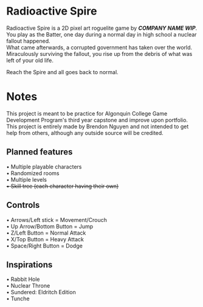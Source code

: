 # Radioactive Spire

Radioactive Spire is a 2D pixel art roguelite game by ***COMPANY NAME WIP***.<br/>
You play as the Batter, one day during a normal day in high school a nuclear fallout happened.<br/>
What came afterwards, a corrupted government has taken over the world.<br/>
Miraculously surviving the fallout, you rise up from the debris of what was left of your old life.<br/>

Reach the Spire and all goes back to normal.

# Notes

This project is meant to be practice for Algonquin College Game Development Program's third year capstone and improve upon portfolio.<br/>
This project is entirely made by Brendon Nguyen and not intended to get help from others, although any outside source will be credited.<br/>

## Planned features

• Multiple playable characters<br/>
• Randomized rooms<br/>
• Multiple levels<br/>
~~• Skill tree (each character having their own)~~<br/>

## Controls

• Arrows/Left stick = Movement/Crouch<br/>
• Up Arrow/Bottom Button = Jump<br/>
• Z/Left Button = Normal Attack<br/>
• X/Top Button = Heavy Attack<br/>
• Space/Right Button = Dodge<br/>

## Inspirations

• Rabbit Hole<br/>
• Nuclear Throne<br/>
• Sundered: Eldritch Edition<br/>
• Tunche<br/>
